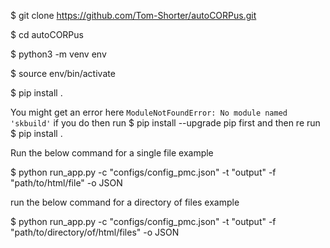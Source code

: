 $ git clone https://github.com/Tom-Shorter/autoCORPus.git

$ cd autoCORPus

$ python3 -m venv env

$ source env/bin/activate

$ pip install .

You might get an error here `ModuleNotFoundError: No module named 'skbuild'` if you do then run $ pip install --upgrade pip first and then re run $ pip install .

Run the below command for a single file example

$ python run_app.py -c "configs/config_pmc.json" -t "output" -f "path/to/html/file" -o JSON

run the below command for a directory of files example

$  python run_app.py -c "configs/config_pmc.json" -t "output" -f "path/to/directory/of/html/files" -o JSON


